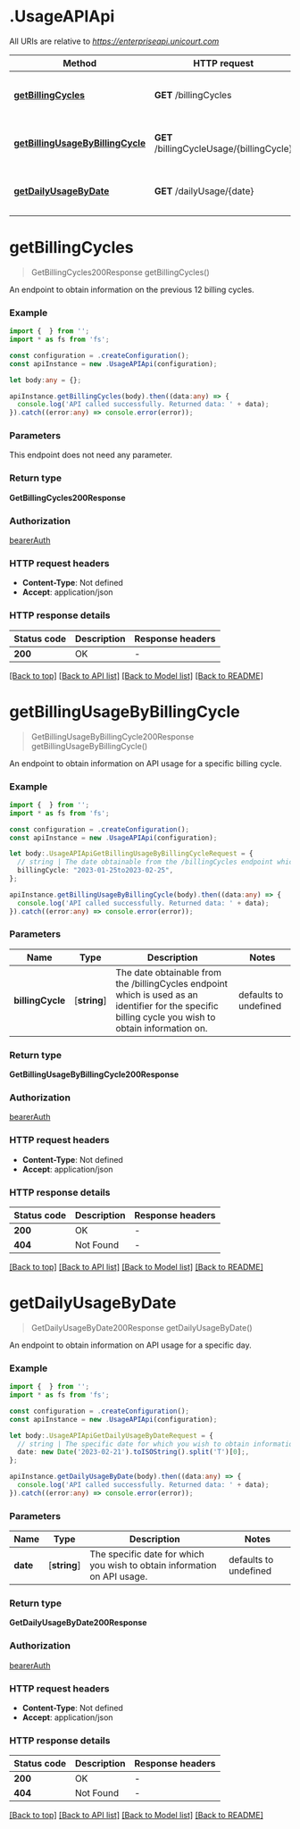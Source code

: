 # .UsageAPIApi

All URIs are relative to *https://enterpriseapi.unicourt.com*

Method | HTTP request | Description
------------- | ------------- | -------------
[**getBillingCycles**](UsageAPIApi.md#getBillingCycles) | **GET** /billingCycles | Get all the previous 12 billing cycles.
[**getBillingUsageByBillingCycle**](UsageAPIApi.md#getBillingUsageByBillingCycle) | **GET** /billingCycleUsage/{billingCycle} | Specify the billing cycle to know the API usage.
[**getDailyUsageByDate**](UsageAPIApi.md#getDailyUsageByDate) | **GET** /dailyUsage/{date} | Get API usage for a requested Date.


# **getBillingCycles**
> GetBillingCycles200Response getBillingCycles()

An endpoint to obtain information on the previous 12 billing cycles.

### Example


```typescript
import {  } from '';
import * as fs from 'fs';

const configuration = .createConfiguration();
const apiInstance = new .UsageAPIApi(configuration);

let body:any = {};

apiInstance.getBillingCycles(body).then((data:any) => {
  console.log('API called successfully. Returned data: ' + data);
}).catch((error:any) => console.error(error));
```


### Parameters
This endpoint does not need any parameter.


### Return type

**GetBillingCycles200Response**

### Authorization

[bearerAuth](README.md#bearerAuth)

### HTTP request headers

 - **Content-Type**: Not defined
 - **Accept**: application/json


### HTTP response details
| Status code | Description | Response headers |
|-------------|-------------|------------------|
**200** | OK |  -  |

[[Back to top]](#) [[Back to API list]](README.md#documentation-for-api-endpoints) [[Back to Model list]](README.md#documentation-for-models) [[Back to README]](README.md)

# **getBillingUsageByBillingCycle**
> GetBillingUsageByBillingCycle200Response getBillingUsageByBillingCycle()

An endpoint to obtain information on API usage for a specific billing cycle.

### Example


```typescript
import {  } from '';
import * as fs from 'fs';

const configuration = .createConfiguration();
const apiInstance = new .UsageAPIApi(configuration);

let body:.UsageAPIApiGetBillingUsageByBillingCycleRequest = {
  // string | The date obtainable from the /billingCycles endpoint which is used as an identifier for the specific billing cycle you wish to obtain information on.
  billingCycle: "2023-01-25to2023-02-25",
};

apiInstance.getBillingUsageByBillingCycle(body).then((data:any) => {
  console.log('API called successfully. Returned data: ' + data);
}).catch((error:any) => console.error(error));
```


### Parameters

Name | Type | Description  | Notes
------------- | ------------- | ------------- | -------------
 **billingCycle** | [**string**] | The date obtainable from the /billingCycles endpoint which is used as an identifier for the specific billing cycle you wish to obtain information on. | defaults to undefined


### Return type

**GetBillingUsageByBillingCycle200Response**

### Authorization

[bearerAuth](README.md#bearerAuth)

### HTTP request headers

 - **Content-Type**: Not defined
 - **Accept**: application/json


### HTTP response details
| Status code | Description | Response headers |
|-------------|-------------|------------------|
**200** | OK |  -  |
**404** | Not Found |  -  |

[[Back to top]](#) [[Back to API list]](README.md#documentation-for-api-endpoints) [[Back to Model list]](README.md#documentation-for-models) [[Back to README]](README.md)

# **getDailyUsageByDate**
> GetDailyUsageByDate200Response getDailyUsageByDate()

An endpoint to obtain information on API usage for a specific day.

### Example


```typescript
import {  } from '';
import * as fs from 'fs';

const configuration = .createConfiguration();
const apiInstance = new .UsageAPIApi(configuration);

let body:.UsageAPIApiGetDailyUsageByDateRequest = {
  // string | The specific date for which you wish to obtain information on API usage.
  date: new Date('2023-02-21').toISOString().split('T')[0];,
};

apiInstance.getDailyUsageByDate(body).then((data:any) => {
  console.log('API called successfully. Returned data: ' + data);
}).catch((error:any) => console.error(error));
```


### Parameters

Name | Type | Description  | Notes
------------- | ------------- | ------------- | -------------
 **date** | [**string**] | The specific date for which you wish to obtain information on API usage. | defaults to undefined


### Return type

**GetDailyUsageByDate200Response**

### Authorization

[bearerAuth](README.md#bearerAuth)

### HTTP request headers

 - **Content-Type**: Not defined
 - **Accept**: application/json


### HTTP response details
| Status code | Description | Response headers |
|-------------|-------------|------------------|
**200** | OK |  -  |
**404** | Not Found |  -  |

[[Back to top]](#) [[Back to API list]](README.md#documentation-for-api-endpoints) [[Back to Model list]](README.md#documentation-for-models) [[Back to README]](README.md)


